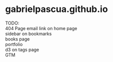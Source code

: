 # gabrielpascua.github.io

TODO:  
404 Page
email link on home page  
sidebar on bookmarks  
books page  
portfolio  
d3 on tags page  
GTM